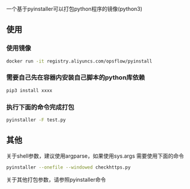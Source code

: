 一个基于pyinstaller可以打包python程序的镜像(python3)


## 使用

### 使用镜像

```bash
docker run -it registry.aliyuncs.com/opsflow/pyinstall
```

### 需要自己先在容器内安装自己脚本的python库依赖

```bash
pip3 install xxxx
```

### 执行下面的命令完成打包

```bash
pyinstaller -F test.py
```

## 其他

关于shell参数，建议使用argparse，如果使用sys.args 需要使用下面的命令

```bash
pyinstaller --onefile --windowed checkhttps.py
```

关于其他打包参数，请参照pyinstaller命令
